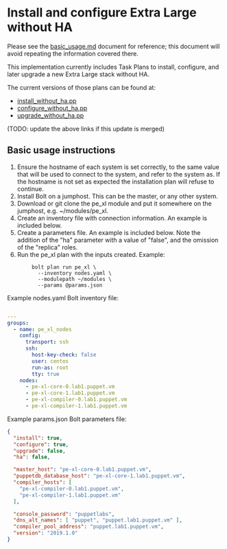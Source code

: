 # Install and configure Extra Large without HA

Please see the [basic_usage.md](basic_usage.md) document for reference; this document will avoid repeating the information covered there.

This implementation currently includes Task Plans to install, configure, and later upgrade a new Extra Large stack without HA.

The current versions of those plans can be found at:

* [install_without_ha.pp](https://github.com/billclaytor/reidmv-pe_xl/blob/SLV-365/plans/install_without_ha.pp)
* [configure_without_ha.pp](https://github.com/billclaytor/reidmv-pe_xl/blob/SLV-365/plans/configure_without_ha.pp)
* [upgrade_without_ha.pp](https://github.com/billclaytor/reidmv-pe_xl/blob/SLV-365/plans/upgrade_without_ha.pp)

(TODO: update the above links if this update is merged)

## Basic usage instructions

1. Ensure the hostname of each system is set correctly, to the same value that will be used to connect to the system, and refer to the system as. If the hostname is not set as expected the installation plan will refuse to continue.
2. Install Bolt on a jumphost. This can be the master, or any other system.
3. Download or git clone the pe\_xl module and put it somewhere on the jumphost, e.g. ~/modules/pe\_xl.
4. Create an inventory file with connection information. An example is included below.
5. Create a parameters file. An example is included below. Note the addition of the "ha" parameter with a value of "false", and the omission of the "replica" roles.
6. Run the pe\_xl plan with the inputs created. Example:
```
        bolt plan run pe_xl \
          --inventory nodes.yaml \
          --modulepath ~/modules \
          --params @params.json 
```

Example nodes.yaml Bolt inventory file:

```yaml

---
groups:
  - name: pe_xl_nodes
    config:
      transport: ssh
      ssh:
        host-key-check: false
        user: centos
        run-as: root
        tty: true
    nodes:
      - pe-xl-core-0.lab1.puppet.vm
      - pe-xl-core-1.lab1.puppet.vm
      - pe-xl-compiler-0.lab1.puppet.vm
      - pe-xl-compiler-1.lab1.puppet.vm
```

Example params.json Bolt parameters file:

```json
{
  "install": true,
  "configure": true,
  "upgrade": false,
  "ha": false,

  "master_host": "pe-xl-core-0.lab1.puppet.vm",
  "puppetdb_database_host": "pe-xl-core-1.lab1.puppet.vm",
  "compiler_hosts": [
    "pe-xl-compiler-0.lab1.puppet.vm",
    "pe-xl-compiler-1.lab1.puppet.vm"
  ],

  "console_password": "puppetlabs",
  "dns_alt_names": [ "puppet", "puppet.lab1.puppet.vm" ],
  "compiler_pool_address": "puppet.lab1.puppet.vm",
  "version": "2019.1.0"
}
```
